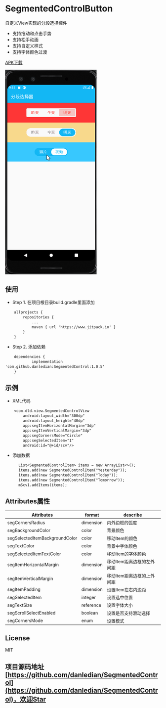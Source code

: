 # SegmentedControlButton

自定义View实现的分段选择控件

* 支持拖动和点击手势
* 支持松手动画
* 支持自定义样式
* 支持字体颜色过渡

[APK下载](https://github.com/danledian/SegmentedControl/blob/master/apk/SegmentedControl_v1.0.5.apk?raw=true)

![效果图](https://github.com/danledian/SegmentedControl/blob/master/gif/seg.gif)

## 使用

* Step 1. 在项目根目录build.gradle里面添加
```
	allprojects {
		repositories {
			...
			maven { url 'https://www.jitpack.io' }
		}
	}
```
* Step 2. 添加依赖
```
	dependencies {
	        implementation 'com.github.danledian:SegmentedControl:1.0.5'
	}
```


## 示例

* XML代码

```
    <com.dld.view.SegmentedControlView
        android:layout_width="300dp"
        android:layout_height="40dp"
        app:segItemHorizontalMargin="3dp"
        app:segItemVerticalMargin="3dp"
        app:segCornersMode="Circle"
        app:segSelectedItem="1"
        android:id="@+id/scv"/>
```

* 添加数据 
```
      List<SegmentedControlItem> items = new ArrayList<>();
      items.add(new SegmentedControlItem("Yesterday"));
      items.add(new SegmentedControlItem("Today"));
      items.add(new SegmentedControlItem("Tomorrow"));
      mScv1.addItems(items);
```

## Attributes属性
|Attributes|format|describe
|---|---|---|
|segCornersRadius|dimension|内外边框的弧度|
|segBackgroundColor|color|背景颜色|
|segSelectedItemBackgroundColor|color|移动Item的颜色|
|segTextColor|color|背景中字体颜色|
|segSelectedItemTextColor|color|移动Item的字体颜色|
|segItemHorizontalMargin|dimension|移动Item距离边框的左外间距|
|segItemVerticalMargin|dimension|移动Item距离边框的上外间距|
|segItemPadding|dimension|设置Item左右内边距|
|segSelectedItem|integer|设置选中位置|
|segTextSize|reference|设置字体大小|
|segScrollSelectEnabled|boolean|设置是否支持滑动选择|
|segCornersMode|enum|设置模式|
      
## License

MIT

## 项目源码地址[https://github.com/danledian/SegmentedControl](https://github.com/danledian/SegmentedControl)，欢迎Star
